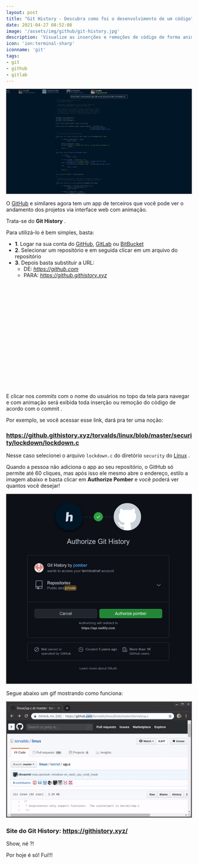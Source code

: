 ```yaml
---
layout: post
title: "Git History - Descubra como foi o desenvolvimento de um código"
date: 2021-04-27 08:52:08
image: '/assets/img/github/git-history.jpg'
description: 'Visualize as inserções e remoções de código de forma animada!'
icon: 'ion:terminal-sharp'
iconname: 'git'
tags:
- git
- github
- gitlab
---
```


![Git History - Descubra como foi o desenvolvimento de um código](/assets/img/github/git-history.jpg)

O [GitHub](https://github.com/terroo) e similares agora tem um app de terceiros que você pode ver o andamento dos projetos via interface web com animação.

Trata-se do **Git History** .

Para utilizá-lo é bem simples, basta:
+ **1**. Logar na sua conta do [GitHub](https://github.com/terroo), [GitLab](https://gitlab.com/terminalroot) ou [BitBucket](https://bitbucket.org/terminalroot/)
+ **2**. Selecionar um repositório e em seguida clicar em um arquivo do repositório
+ **3**. Depois basta substituir a URL: 
  - DE: *https://github.com*
  - PARA: *https://github.githistory.xyz*

<!-- QUADRADO -->
<script async src="//pagead2.googlesyndication.com/pagead/js/adsbygoogle.js"></script>
<ins class="adsbygoogle"
style="display:inline-block;width:336px;height:280px"
data-ad-client="ca-pub-2838251107855362"
data-ad-slot="5351066970"></ins>
<script>
(adsbygoogle = window.adsbygoogle || []).push({});
</script>


E clicar nos *commits* com o nome do usuários no topo da tela para navegar e com animação será exibida toda inserção ou remoção do código de acordo com o commit .

Por exemplo, se você acessar esse link, dará pra ter uma noção:
### <https://github.githistory.xyz/torvalds/linux/blob/master/security/lockdown/lockdown.c>

Nesse caso selecionei o arquivo `lockdown.c` do diretório `security` do [Linux](https://terminalroot.com.br/tags#linux) .

Quando a pessoa não adiciona o app ao seu repositório, o GitHub só permite até 60 cliques, mas após isso ele mesmo abre o endereço, estilo a imagem abaixo e basta clicar em **Authorize Pomber** e você poderá ver quantos você desejar!

![Authorize Pomber](/assets/img/github/git-history-2.jpg)

Segue abaixo um gif mostrando como funciona:

<!-- RETANGULO LARGO 2 -->
<script async src="//pagead2.googlesyndication.com/pagead/js/adsbygoogle.js"></script>
<ins class="adsbygoogle"
style="display:block; text-align:center;"
data-ad-layout="in-article"
data-ad-format="fluid"
data-ad-client="ca-pub-2838251107855362"
data-ad-slot="8549252987"></ins>
<script>
(adsbygoogle = window.adsbygoogle || []).push({});
</script>



![Git History](/assets/img/github/git-history.gif)

### Site do Git History: <https://githistory.xyz/>

Show, né ?!

Por hoje é só! Fui!!!
